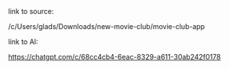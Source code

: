 
link to source:

/c/Users/glads/Downloads/new-movie-club/movie-club-app

link to AI:

https://chatgpt.com/c/68cc4cb4-6eac-8329-a611-30ab242f0178
